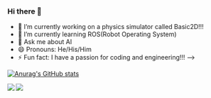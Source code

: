 ### Hi there 👋


- 🔭 I’m currently working on a physics simulator called Basic2D!!!
- 🌱 I’m currently learning ROS(Robot Operating System)
- 💬 Ask me about AI
- 😄 Pronouns: He/His/Him
- ⚡ Fun fact: I have a passion for coding and engineering!!!
-->

[![Anurag's GitHub stats](https://github-readme-stats.vercel.app/api?username=Shervi28)](https://github.com/anuraghazra/github-readme-stats)

</a>
<a href="https://github.com/Shervi28/Covid19-App">
 <img align="left" src="https://github-readme-stats.vercel.app/api/pin/?username=Shervi28&repo=Covid19-App&theme=light" />
</a>
</a>
<a href="https://github.com/Shervi28/Basic2D">
 <img align="left" src="https://github-readme-stats.vercel.app/api/pin/?username=Shervi28&repo=Basic2D&theme=light" />
</a>
